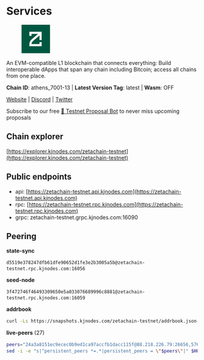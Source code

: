 # Services

<figure><img src="https://raw.githubusercontent.com/kj89/cosmos-images/main/logos/zetachain.png" alt=""><figcaption></figcaption></figure>

An EVM-compatible L1 blockchain that connects everything:  Build interoperable dApps that span any chain including Bitcoin; access all chains from one place.

**Chain ID**: athens_7001-13 | **Latest Version Tag**: latest | **Wasm**: OFF

[Website](https://www.zetachain.com) | [Discord](https://discord.gg/zetachain) | [Twitter](https://twitter.com/zetablockchain)



Subscribe to our free [🤖 Testnet Proposal Bot](https://t.me/kjnodes_testnet_proposal_bot) to never miss upcoming proposals


## Chain explorer
[https://explorer.kjnodes.com/zetachain-testnet](https://explorer.kjnodes.com/zetachain-testnet)

## Public endpoints

* api: [https://zetachain-testnet.api.kjnodes.com](https://zetachain-testnet.api.kjnodes.com)
* rpc: [https://zetachain-testnet.rpc.kjnodes.com](https://zetachain-testnet.rpc.kjnodes.com)
* grpc: zetachain-testnet.grpc.kjnodes.com:16090

## Peering

**state-sync**

```text
d5519e378247dfb61dfe90652d1fe3e2b3005a5b@zetachain-testnet.rpc.kjnodes.com:16056
```

**seed-node**

```text
3f472746f46493309650e5a033076689996c8881@zetachain-testnet.rpc.kjnodes.com:16059
```

**addrbook**
```bash
curl -Ls https://snapshots.kjnodes.com/zetachain-testnet/addrbook.json > $HOME/.zetacored/config/addrbook.json
```

**live-peers** (27)
```bash
peers="24a3a8151ec9ecec0b9ed1ca97accfb1dacc115f@88.218.226.79:26656,57693a9bce3ffb5d6023a161ac9f744ac09a2329@162.19.240.28:26656,20bbd55dce1eb75683b406b9ff3a4069b6497743@35.210.109.101:26656,809c1bdb33c162fdc380372523ccd58131368380@54.77.180.134:26656,af58c82b5f4d2268e0b8ca9150190e438c07d90d@34.239.99.239:26656,038234610497601373b1d27e27251674c6c81df7@3.218.170.198:26656,a6090cdf3ff4bdc428ba89c4f622ec1b3490e338@18.143.71.236:26656,a640112d7d26934968a0f8c711e50dcffac0de83@65.109.69.176:26656,d69a1868b953aceeeaaa2055f0af22c164774500@54.236.217.236:26656,9c26260b0148376d2343c4c8c2e2bd7f3f498cd4@35.162.231.114:26656,66338a18a755a0c780b011f012ff142ebaa8fa56@44.236.174.26:26656,be0f264f08c66603a6edf74516f27c5bbe5fe53e@44.230.111.72:26656,bc172d609b49146ca63ea47c0f7e1f04fa4a7458@44.226.121.184:26656,fc5316e6ada821627224a5efa2abb9d9a9c6c8f4@52.49.116.66:26656,b96c038643c08373535956e3505a5aa955fadb0a@54.254.133.239:26656,a918d08544b5f4e0a9eb20bf91f343eb71b6d5ee@164.90.181.99:26656,af10c27ac4539b6c7f593013267d25797cf68ff2@54.187.106.246:26656,4226fcb3b3809c00bc56283063fc52fa4bfc9a17@18.210.106.52:26656,7581f6a7b3913b900f172633df4e555342b350b1@202.8.10.137:26656,32da15cebf6d8f2a5676d14e587592ab37aa271d@54.210.102.215:26656,51405784f4a8376134a68cf350c0213f0830bf51@3.211.83.113:26656,d73641538d631674ab1141ec0326a9d41a4660a6@34.199.35.194:26656,828a6e980767d83ee0d6eb798f6cadbad6446566@31.132.165.22:26756,983972c8d76558b5f0150cd6bffc10ce4f608e4c@65.21.236.163:26656,eb9c277e7e17ecead4cbb8cc7b9483dcb1b585ad@15.235.196.87:26656,388f5fd1396bed6d962980e0f3adf1aa02689a7a@5.161.104.23:26656,03ff657e528ab815721981e4ae5d2740fbf49df3@148.251.12.27:26656"
sed -i -e "s|^persistent_peers *=.*|persistent_peers = \"$peers\"|" $HOME/.zetacored/config/config.toml
```
